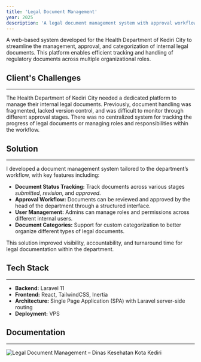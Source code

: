 ```yaml
---
title: 'Legal Document Management'
year: 2025
description: 'A legal document management system with approval workflows for the Health Department of Kediri City'
---
```


A web-based system developed for the Health Department of Kediri City to streamline the management, approval, and categorization of internal legal documents. This platform enables efficient tracking and handling of regulatory documents across multiple organizational roles.

## Client's Challenges
---
The Health Department of Kediri City needed a dedicated platform to manage their internal legal documents. Previously, document handling was fragmented, lacked version control, and was difficult to monitor through different approval stages. There was no centralized system for tracking the progress of legal documents or managing roles and responsibilities within the workflow.

## Solution
---
I developed a document management system tailored to the department’s workflow, with key features including:

- **Document Status Tracking:** Track documents across various stages *submitted*, *revision*, and *approved*.  
- **Approval Workflow:** Documents can be reviewed and approved by the head of the department through a structured interface.  
- **User Management:** Admins can manage roles and permissions across different internal users.  
- **Document Categories:** Support for custom categorization to better organize different types of legal documents.

This solution improved visibility, accountability, and turnaround time for legal documentation within the department.

## Tech Stack
---
- **Backend:** Laravel 11
- **Frontend:** React, TailwindCSS, Inertia
- **Architecture:**  Single Page Application (SPA) with Laravel server-side routing
- **Deployment:** VPS

## Documentation
---
<div class="grid grid-cols-1 lg:grid-cols-3 gap-2">
    <img src="/assets/images/doctracker.webp" alt="Legal Document Management – Dinas Kesehatan Kota Kediri" class="rounded-xs">
</div>
